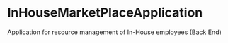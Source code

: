 # InHouseMarketPlaceApplication
Application for resource management of In-House employees (Back End)
